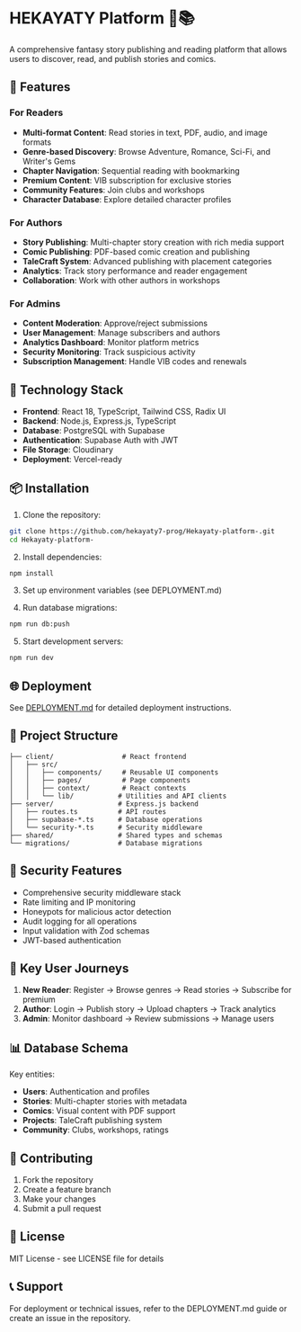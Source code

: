 # HEKAYATY Platform 🏰📚

A comprehensive fantasy story publishing and reading platform that allows users to discover, read, and publish stories and comics.

## 🌟 Features

### For Readers
- **Multi-format Content**: Read stories in text, PDF, audio, and image formats
- **Genre-based Discovery**: Browse Adventure, Romance, Sci-Fi, and Writer's Gems
- **Chapter Navigation**: Sequential reading with bookmarking
- **Premium Content**: VIB subscription for exclusive stories
- **Community Features**: Join clubs and workshops
- **Character Database**: Explore detailed character profiles

### For Authors
- **Story Publishing**: Multi-chapter story creation with rich media support
- **Comic Publishing**: PDF-based comic creation and publishing
- **TaleCraft System**: Advanced publishing with placement categories
- **Analytics**: Track story performance and reader engagement
- **Collaboration**: Work with other authors in workshops

### For Admins
- **Content Moderation**: Approve/reject submissions
- **User Management**: Manage subscribers and authors
- **Analytics Dashboard**: Monitor platform metrics
- **Security Monitoring**: Track suspicious activity
- **Subscription Management**: Handle VIB codes and renewals

## 🚀 Technology Stack

- **Frontend**: React 18, TypeScript, Tailwind CSS, Radix UI
- **Backend**: Node.js, Express.js, TypeScript
- **Database**: PostgreSQL with Supabase
- **Authentication**: Supabase Auth with JWT
- **File Storage**: Cloudinary
- **Deployment**: Vercel-ready

## 📦 Installation

1. Clone the repository:
```bash
git clone https://github.com/hekayaty7-prog/Hekayaty-platform-.git
cd Hekayaty-platform-
```

2. Install dependencies:
```bash
npm install
```

3. Set up environment variables (see DEPLOYMENT.md)

4. Run database migrations:
```bash
npm run db:push
```

5. Start development servers:
```bash
npm run dev
```

## 🌐 Deployment

See [DEPLOYMENT.md](./DEPLOYMENT.md) for detailed deployment instructions.

## 📁 Project Structure

```
├── client/                 # React frontend
│   ├── src/
│   │   ├── components/     # Reusable UI components
│   │   ├── pages/          # Page components
│   │   ├── context/        # React contexts
│   │   └── lib/           # Utilities and API clients
├── server/                # Express.js backend
│   ├── routes.ts          # API routes
│   ├── supabase-*.ts      # Database operations
│   └── security-*.ts      # Security middleware
├── shared/                # Shared types and schemas
└── migrations/            # Database migrations
```

## 🔐 Security Features

- Comprehensive security middleware stack
- Rate limiting and IP monitoring
- Honeypots for malicious actor detection
- Audit logging for all operations
- Input validation with Zod schemas
- JWT-based authentication

## 🎯 Key User Journeys

1. **New Reader**: Register → Browse genres → Read stories → Subscribe for premium
2. **Author**: Login → Publish story → Upload chapters → Track analytics
3. **Admin**: Monitor dashboard → Review submissions → Manage users

## 📊 Database Schema

Key entities:
- **Users**: Authentication and profiles
- **Stories**: Multi-chapter stories with metadata
- **Comics**: Visual content with PDF support
- **Projects**: TaleCraft publishing system
- **Community**: Clubs, workshops, ratings

## 🤝 Contributing

1. Fork the repository
2. Create a feature branch
3. Make your changes
4. Submit a pull request

## 📄 License

MIT License - see LICENSE file for details

## 📞 Support

For deployment or technical issues, refer to the DEPLOYMENT.md guide or create an issue in the repository.

